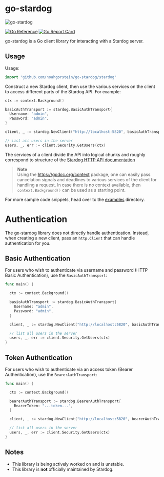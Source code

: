 # go-stardog

![go-stardog](https://user-images.githubusercontent.com/23270779/175647530-ae5a8681-87a6-471d-a03a-4c700610483d.jpg)

[![Go Reference](https://pkg.go.dev/badge/github.com/noahgorstein/go-stardog.svg)](https://pkg.go.dev/github.com/noahgorstein/go-stardog) [![Go Report Card](https://goreportcard.com/badge/github.com/noahgorstein/go-stardog)](https://goreportcard.com/report/github.com/noahgorstein/go-stardog)

go-stardog is a Go client library for interacting with a Stardog server.

## Usage

Usage:


```go
import "github.com/noahgorstein/go-stardog/stardog"
```

Construct a new Stardog client, then use the various services on the client to
access different parts of the Stardog API. For example:

```go
ctx := context.Background()

basicAuthTransport := stardog.BasicAuthTransport{
  Username: "admin",
  Password: "admin",
}

client, _ := stardog.NewClient("http://localhost:5820", basicAuthTransport.Client())

// list all users in the server
users, _, err := client.Security.GetUsers(ctx)
```

The services of a client divide the API into logical chunks and roughly correspond to structure of the [Stardog HTTP API documentation](https://stardog-union.github.io/http-docs/)

> **Note**<br>
> Using the https://godoc.org/context package, one can easily
> pass cancelation signals and deadlines to various services of the client for
> handling a request. In case there is no context available, then `context.Background()`
> can be used as a starting point.

For more sample code snippets, head over to the [examples](https://github.com/noahgorstein/go-stardog/tree/main/examples) directory.

# Authentication

The go-stardog library does not directly handle authentication. Instead, when
creating a new client, pass an `http.Client` that can handle authentication for
you.

## Basic Authentication

For users who wish to authenticate via username and password (HTTP Basic Authentication), use the `BasicAuthTransport`:

```go
func main() {

  ctx := context.Background()

  basicAuthTransport := stardog.BasicAuthTransport{
    Username: "admin",
    Password: "admin",
  }

  client, _ := stardog.NewClient("http://localhost:5820", basicAuthTransport.Client())

  // list all users in the server
  users, _, err := client.Security.GetUsers(ctx)
}
```

## Token Authentication

For users who wish to authenticate via an access token (Bearer Authentication), use the `BearerAuthTransport`:

```go
func main() {

  ctx := context.Background()

  bearerAuthTransport := stardog.BearerAuthTransport{
    BearerToken: "...token...",
  }

  client, _ := stardog.NewClient("http://localhost:5820", bearerAuthTransport.Client())

  // list all users in the server
  users, _, err := client.Security.GetUsers(ctx)
}
```

## Notes

- This library is being actively worked on and is unstable. 
- This library is **not** officially maintained by Stardog.
